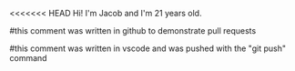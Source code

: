 <<<<<<< HEAD
Hi! I'm Jacob and I'm 21 years old.

#this comment was written in github to demonstrate pull requests

#this comment was written in vscode and was pushed with the "git push" command
